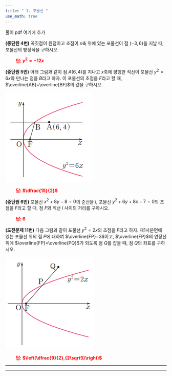 ```yaml
---
title: " 1. 포물선 "
use_math: true
---
```


풀이 pdf 여기에 추가

**(중단원 4번)** 꼭짓점이 원점이고 초점이 $x$축 위에 있는 포물선이 점 $(-3, 6)$을 지날 때, 포물선의 방정식을 구하시오.

**<span style="color: red;">$\qquad$답: $y^2=-12x$</span>**

**(중단원 5번)** 아래 그림과 같이 점 $A(6, 4)$를 지나고 $x$축에 평행한 직선이 포물선 $y^2=6x$와 만나는 점을 $B$라고 하자. 이 포물선의 초점을 $F$라고 할 때, $\overline{AB}+\overline{BF}$의 값을 구하시오.

<img src="/assets/Pasted image 20240305221615.png"/>

**<span style="color: red;">$\qquad$답: $\dfrac{15}{2}$</span>**

**(중단원 6번)** 포물선 $x^2+8y-8=0$의 준선을 $l$, 포물선 $y^2+6y+8x-7=0$의 초점을 $F$라고 할 때, 점 $F$와 직선 $l$ 사이의 거리를 구하시오.

**<span style="color: red;">$\qquad$답: $6$</span>**

**(도전문제 11번)** 다음 그림과 같이 포물선 $y^2=2x$의 초점을 $F$라고 하자. 제1사분면에 있는 포물선 위의 점 $P$에 대하여 $\overline{FP}=3$이고, $\overline{FP}$의 연장선 위에 $\overline{FP}=\overline{PQ}$가 되도록 점 $Q$를 잡을 때, 점 $Q$의 좌표를 구하시오.

<img src="/assets/Pasted image 20240305221712.png"/>

**<span style="color: red;">$\qquad$답: $\left(\dfrac{9}{2},{2\sqrt5}\right)$</span>**

***







***
